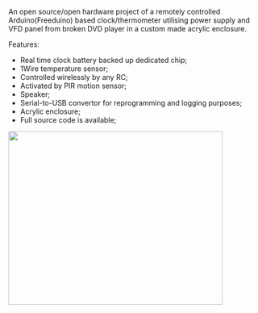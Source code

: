 An open source/open hardware project of a remotely controlled Arduino(Freeduino) based clock/thermometer utilising power supply and VFD panel from broken DVD player in a custom made acrylic enclosure.

Features:

  * Real time clock battery backed up dedicated chip;
  * 1Wire temperature sensor;
  * Controlled wirelessly by any RC;
  * Activated by PIR motion sensor;
  * Speaker;
  * Serial-to-USB convertor for reprogramming and logging purposes;
  * Acrylic enclosure;
  * Full source code is available;

<a href='http://www.youtube.com/watch?feature=player_embedded&v=gcMLkTsDUh0' target='_blank'><img src='http://img.youtube.com/vi/gcMLkTsDUh0/0.jpg' width='425' height=344 /></a>
